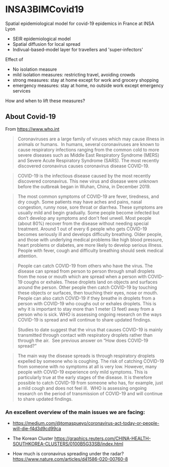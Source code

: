 # INSA3BIMCovid19
Spatial epidemiological model for covid-19 epidemics in France at INSA Lyon

- SEIR epidemiological model
- Spatial diffusion for local spread
- Indivual-based-model layer for travellers and 'super-infectors'

Effect of
- No isolation measure
- mild isolation measures: restricting travel, avoiding crowds
- strong measures: stay at home except for work and grocery shopping
- emergency measures: stay at home, no outside work except emergency services

How and when to lift these measures?

## About Covid-19

From https://www.who.int 

> Coronaviruses are a large family of viruses which may cause illness in animals or humans.  In humans, several coronaviruses are known to cause respiratory infections ranging from the common cold to more severe diseases such as Middle East Respiratory Syndrome (MERS) and Severe Acute Respiratory Syndrome (SARS). The most recently discovered coronavirus causes coronavirus disease COVID-19.

> COVID-19 is the infectious disease caused by the most recently discovered coronavirus. This new virus and disease were unknown before the outbreak began in Wuhan, China, in December 2019.

> The most common symptoms of COVID-19 are fever, tiredness, and dry cough. Some patients may have aches and pains, nasal congestion, runny nose, sore throat or diarrhea. These symptoms are usually mild and begin gradually. Some people become infected but don’t develop any symptoms and don't feel unwell. Most people (about 80%) recover from the disease without needing special treatment. Around 1 out of every 6 people who gets COVID-19 becomes seriously ill and develops difficulty breathing. Older people, and those with underlying medical problems like high blood pressure, heart problems or diabetes, are more likely to develop serious illness. People with fever, cough and difficulty breathing should seek medical attention.

> People can catch COVID-19 from others who have the virus. The disease can spread from person to person through small droplets from the nose or mouth which are spread when a person with COVID-19 coughs or exhales. These droplets land on objects and surfaces around the person. Other people then catch COVID-19 by touching these objects or surfaces, then touching their eyes, nose or mouth. People can also catch COVID-19 if they breathe in droplets from a person with COVID-19 who coughs out or exhales droplets. This is why it is important to stay more than 1 meter (3 feet) away from a person who is sick.
WHO is assessing ongoing research on the ways COVID-19 is spread and will continue to share updated findings.    

> Studies to date suggest that the virus that causes COVID-19 is mainly transmitted through contact with respiratory droplets rather than through the air.  See previous answer on “How does COVID-19 spread?”

> The main way the disease spreads is through respiratory droplets expelled by someone who is coughing. The risk of catching COVID-19 from someone with no symptoms at all is very low. However, many people with COVID-19 experience only mild symptoms. This is particularly true at the early stages of the disease. It is therefore possible to catch COVID-19 from someone who has, for example, just a mild cough and does not feel ill.  WHO is assessing ongoing research on the period of transmission of COVID-19 and will continue to share updated findings.    


### An excellent overview of the main issues we are facing:

+ https://medium.com/@tomaspueyo/coronavirus-act-today-or-people-will-die-f4d3d9cd99ca

+ The Korean Cluster https://graphics.reuters.com/CHINA-HEALTH-SOUTHKOREA-CLUSTERS/0100B5G33SB/index.html

+ How much is coronavirus spreading under the radar? https://www.nature.com/articles/d41586-020-00760-8
